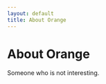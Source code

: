 ```yaml
---
layout: default
title: About Orange
---
```


<div class="post">
	<h1 class="pageTitle">About Orange</h1>
	<p class="intro">Someone who is not interesting. </p>
	<img src="{{ '/assets/img/youstory.JPG' | prepend: site.baseurl }}" alt="">
	
	
	
  
</div>
